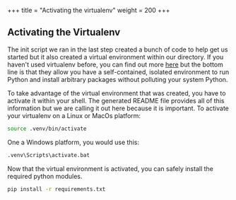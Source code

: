 +++
title = "Activating the virtualenv"
weight = 200
+++

## Activating the Virtualenv

The init script we ran in the last step created a bunch of code to help get us
started but it also created a virtual environment within our directory.  If you
haven't used virtualenv before, you can find out more
[here](https://docs.python.org/3/tutorial/venv.html) but the bottom line is
that they allow you have a self-contained, isolated environment to run Python
and install arbitrary packages without polluting your system Python.

To take advantage of the virtual environment that was created, you have to
activate it within your shell.  The generated README file provides all of this
information but we are calling it out here because it is important.  To
activate your virtualenv on a Linux or MacOs platform:

```sh
source .venv/bin/activate
```

One a Windows platform, you would use this:

```sh
.venv\Scripts\activate.bat
```

Now that the virtual environment is activated, you can safely install the
required python modules.

```sh
pip install -r requirements.txt
```
